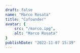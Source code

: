 ```yaml
---
draft: false
name: "Marco Rosata"
title: "Cofounder"
avatar: {
    src: "/marco.ipg",
    alt: "Marco Rosata"
}
publishDate: "2022-11-07 15:39"
---
```

